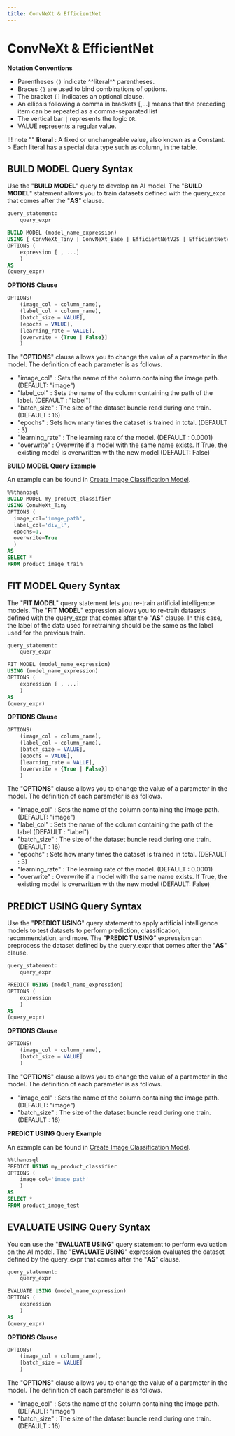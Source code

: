 ```yaml
---
title: ConvNeXt & EfficientNet
---
```


# __ConvNeXt & EfficientNet__

__Notation Conventions__

- Parentheses `()` indicate ^^literal^^ parentheses.
- Braces `{}` are used to bind combinations of options.
- The bracket `[]` indicates an optional clause.
- An ellipsis following a comma in brackets [,...] means that the preceding item can be repeated as a comma-separated list
- The vertical bar `|` represents the logic `OR`.
- VALUE represents a regular value.


!!! note ""
    __literal__ : A fixed or unchangeable value, also known as a Constant.
    > Each literal has a special data type such as column, in the table.

## __BUILD MODEL Query Syntax__

Use the "__BUILD MODEL__" query to develop an AI model.
The "__BUILD MODEL__" statement allows you to train datasets defined with the query_expr that comes after the "__AS__" clause.

```sql
query_statement:
    query_expr

BUILD MODEL (model_name_expression)
USING { ConvNeXt_Tiny | ConvNeXt_Base | EfficientNetV2S | EfficientNetV2M }
OPTIONS (
    expression [ , ...]
    )
AS
(query_expr)
```

__OPTIONS Clause__

```sql
OPTIONS(
    (image_col = column_name),
    (label_col = column_name),
    [batch_size = VALUE],
    [epochs = VALUE],
    [learning_rate = VALUE],
    [overwrite = {True | False}]
    )
```

The "__OPTIONS__" clause allows you to change the value of a parameter in the model. The definition of each parameter is as follows.

- "image_col" : Sets the name of the column containing the image path. (DEFAULT: "image")
- "label_col" : Sets the name of the column containing the path of the label. (DEFAULT : "label")
- "batch_size" : The size of the dataset bundle read during one train. (DEFAULT : 16)
- "epochs" : Sets how many times the dataset is trained in total. (DEFAULT : 3)
- "learning_rate" : The learning rate of the model. (DEFAULT : 0.0001)
- "overwrite" : Overwrite if a model with the same name exists. If True, the existing model is overwritten with the new model (DEFAULT: False)

__BUILD MODEL Query Example__

An example can be found in [Create Image Classification Model](/en/tutorials/thanosql_ml/classification/image_classification/).

```sql
%%thanosql
BUILD MODEL my_product_classifier
USING ConvNeXt_Tiny
OPTIONS (
  image_col='image_path',
  label_col='div_l',
  epochs=1,
  overwrite=True
  )
AS
SELECT *
FROM product_image_train
```

## __FIT MODEL Query Syntax__

The "**FIT MODEL**" query statement lets you re-train artificial intelligence models. The "**FIT MODEL**" expression allows you to re-train datasets defined with the query_expr that comes after the "__AS__" clause. In this case, the label of the data used for retraining should be the same as the label used for the previous train.

```sql
query_statement:
    query_expr

FIT MODEL (model_name_expression)
USING (model_name_expression)
OPTIONS (
    expression [ , ...]
    )
AS
(query_expr)
```

__OPTIONS Clause__

```sql
OPTIONS(
    (image_col = column_name),
    (label_col = column_name),
    [batch_size = VALUE],
    [epochs = VALUE],
    [learning_rate = VALUE],
    [overwrite = {True | False}]
    )
```

The "__OPTIONS__" clause allows you to change the value of a parameter in the model. The definition of each parameter is as follows.

- "image_col" : Sets the name of the column containing the image path. (DEFAULT: "image")
- "label_col" : Sets the name of the column containing the path of the label (DEFAULT : "label")
- "batch_size" : The size of the dataset bundle read during one train. (DEFAULT : 16)
- "epochs" : Sets how many times the dataset is trained in total. (DEFAULT : 3)
- "learning_rate" : The learning rate of the model. (DEFAULT : 0.0001)
- "overwrite" : Overwrite if a model with the same name exists. If True, the existing model is overwritten with the new model (DEFAULT: False)

## __PREDICT USING Query Syntax__

Use the "__PREDICT USING__" query statement to apply artificial intelligence models to test datasets to perform prediction, classification, recommendation, and more. The "__PREDICT USING__" expression can preprocess the dataset defined by the query_expr that comes after the "__AS__" clause.

```sql
query_statement:
    query_expr

PREDICT USING (model_name_expression)
OPTIONS (
    expression
    )
AS
(query_expr)
```

__OPTIONS Clause__

```sql
OPTIONS(
    (image_col = column_name),
    [batch_size = VALUE]
    )
```

The "__OPTIONS__" clause allows you to change the value of a parameter in the model. The definition of each parameter is as follows.

- "image_col" : Sets the name of the column containing the image path. (DEFAULT: "image")
- "batch_size" : The size of the dataset bundle read during one train. (DEFAULT : 16)

__PREDICT USING Query Example__

An example can be found in [Create Image Classification Model](/en/tutorials/thanosql_ml/classification/image_classification/).

```sql
%%thanosql
PREDICT USING my_product_classifier
OPTIONS (
    image_col='image_path'
    )
AS
SELECT *
FROM product_image_test
```

## __EVALUATE USING Query Syntax__

You can use the "__EVALUATE USING__" query statement to perform evaluation on the AI model. The "__EVALUATE USING__" expression evaluates the dataset defined by the query_expr that comes after the "__AS__" clause.

```sql
query_statement:
    query_expr

EVALUATE USING (model_name_expression)
OPTIONS (
    expression
    )
AS
(query_expr)
```

__OPTIONS Clause__

```sql
OPTIONS(
    (image_col = column_name),
    [batch_size = VALUE]
    )
```

The "__OPTIONS__" clause allows you to change the value of a parameter in the model. The definition of each parameter is as follows.

- "image_col" : Sets the name of the column containing the image path. (DEFAULT: "image")
- "batch_size" : The size of the dataset bundle read during one train. (DEFAULT : 16)
